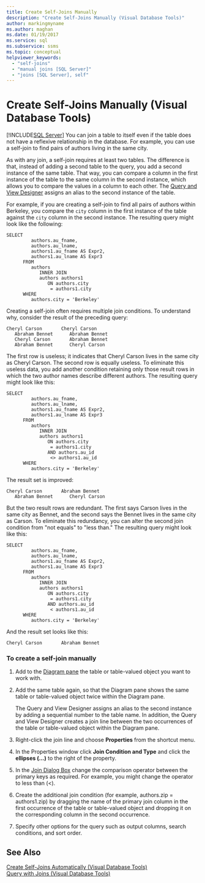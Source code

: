 ```yaml
---
title: Create Self-Joins Manually
description: "Create Self-Joins Manually (Visual Database Tools)"
author: markingmyname
ms.author: maghan
ms.date: 01/19/2017
ms.service: sql
ms.subservice: ssms
ms.topic: conceptual
helpviewer_keywords:
  - "self-joins"
  - "manual joins [SQL Server]"
  - "joins [SQL Server], self"
---
```

# Create Self-Joins Manually (Visual Database Tools)
[!INCLUDE[SQL Server](../../includes/applies-to-version/sqlserver.md)]
You can join a table to itself even if the table does not have a reflexive relationship in the database. For example, you can use a self-join to find pairs of authors living in the same city.  
  
As with any join, a self-join requires at least two tables. The difference is that, instead of adding a second table to the query, you add a second instance of the same table. That way, you can compare a column in the first instance of the table to the same column in the second instance, which allows you to compare the values in a column to each other. The [Query and View Designer](../../ssms/visual-db-tools/query-and-view-designer-tools-visual-database-tools.md) assigns an alias to the second instance of the table.  
  
For example, if you are creating a self-join to find all pairs of authors within Berkeley, you compare the `city` column in the first instance of the table against the `city` column in the second instance. The resulting query might look like the following:  
  
```  
SELECT   
         authors.au_fname,   
         authors.au_lname,   
         authors1.au_fname AS Expr2,   
         authors1.au_lname AS Expr3  
      FROM   
         authors   
            INNER JOIN  
            authors authors1   
               ON authors.city   
                = authors1.city  
      WHERE  
         authors.city = 'Berkeley'  
```  
  
Creating a self-join often requires multiple join conditions. To understand why, consider the result of the preceding query:  
  
```  
Cheryl Carson       Cheryl Carson  
   Abraham Bennet      Abraham Bennet  
   Cheryl Carson       Abraham Bennet  
   Abraham Bennet      Cheryl Carson  
```  
  
The first row is useless; it indicates that Cheryl Carson lives in the same city as Cheryl Carson. The second row is equally useless. To eliminate this useless data, you add another condition retaining only those result rows in which the two author names describe different authors. The resulting query might look like this:  
  
```  
SELECT   
         authors.au_fname,   
         authors.au_lname,   
         authors1.au_fname AS Expr2,   
         authors1.au_lname AS Expr3  
      FROM   
         authors   
            INNER JOIN  
            authors authors1   
               ON authors.city   
                = authors1.city  
               AND authors.au_id  
                <> authors1.au_id  
      WHERE  
         authors.city = 'Berkeley'  
```  
  
The result set is improved:  
  
```  
Cheryl Carson       Abraham Bennet  
   Abraham Bennet      Cheryl Carson  
```  
  
But the two result rows are redundant. The first says Carson lives in the same city as Bennet, and the second says the Bennet lives in the same city as Carson. To eliminate this redundancy, you can alter the second join condition from "not equals" to "less than." The resulting query might look like this:  
  
```  
SELECT   
         authors.au_fname,   
         authors.au_lname,   
         authors1.au_fname AS Expr2,   
         authors1.au_lname AS Expr3  
      FROM   
         authors   
            INNER JOIN  
            authors authors1   
               ON authors.city   
                = authors1.city  
               AND authors.au_id  
                < authors1.au_id  
      WHERE  
         authors.city = 'Berkeley'  
```  
  
And the result set looks like this:  
  
```  
Cheryl Carson       Abraham Bennet  
```  
  
### To create a self-join manually  
  
1.  Add to the [Diagram pane](../../ssms/visual-db-tools/diagram-pane-visual-database-tools.md) the table or table-valued object you want to work with.  
  
2.  Add the same table again, so that the Diagram pane shows the same table or table-valued object twice within the Diagram pane.  
  
    The Query and View Designer assigns an alias to the second instance by adding a sequential number to the table name. In addition, the Query and View Designer creates a join line between the two occurrences of the table or table-valued object within the Diagram pane.  
  
3.  Right-click the join line and choose **Properties** from the shortcut menu.  
  
4.  In the Properties window click **Join Condition and Type** and click the **ellipses (...)** to the right of the property.  
  
5.  In the [Join Dialog Box](../../ssms/visual-db-tools/join-dialog-box-visual-database-tools.md) change the comparison operator between the primary keys as required. For example, you might change the operator to less than (<).  
  
6.  Create the additional join condition (for example, authors.zip = authors1.zip) by dragging the name of the primary join column in the first occurrence of the table or table-valued object and dropping it on the corresponding column in the second occurrence.  
  
7.  Specify other options for the query such as output columns, search conditions, and sort order.  
  
## See Also  
[Create Self-Joins Automatically &#40;Visual Database Tools&#41;](../../ssms/visual-db-tools/create-self-joins-automatically-visual-database-tools.md)  
[Query with Joins &#40;Visual Database Tools&#41;](../../ssms/visual-db-tools/query-with-joins-visual-database-tools.md)  
  
